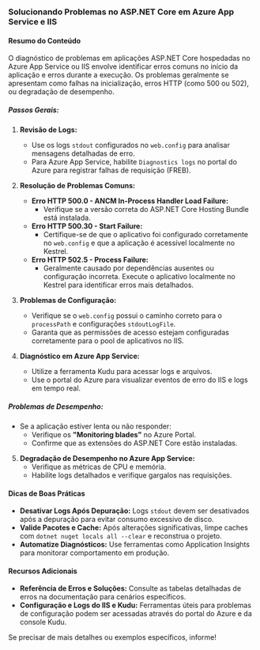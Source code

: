 ### Solucionando Problemas no ASP.NET Core em Azure App Service e IIS

#### Resumo do Conteúdo
O diagnóstico de problemas em aplicações ASP.NET Core hospedadas no Azure App Service ou IIS envolve identificar erros comuns no início da aplicação e erros durante a execução. Os problemas geralmente se apresentam como falhas na inicialização, erros HTTP (como 500 ou 502), ou degradação de desempenho.

##### Passos Gerais:
1. **Revisão de Logs:**
   - Use os logs `stdout` configurados no `web.config` para analisar mensagens detalhadas de erro.
   - Para Azure App Service, habilite `Diagnostics logs` no portal do Azure para registrar falhas de requisição (FREB).

2. **Resolução de Problemas Comuns:**
   - **Erro HTTP 500.0 - ANCM In-Process Handler Load Failure:**
     - Verifique se a versão correta do ASP.NET Core Hosting Bundle está instalada.
   - **Erro HTTP 500.30 - Start Failure:**
     - Certifique-se de que o aplicativo foi configurado corretamente no `web.config` e que a aplicação é acessível localmente no Kestrel.
   - **Erro HTTP 502.5 - Process Failure:**
     - Geralmente causado por dependências ausentes ou configuração incorreta. Execute o aplicativo localmente no Kestrel para identificar erros mais detalhados.

3. **Problemas de Configuração:**
   - Verifique se o `web.config` possui o caminho correto para o `processPath` e configurações `stdoutLogFile`.
   - Garanta que as permissões de acesso estejam configuradas corretamente para o pool de aplicativos no IIS.

4. **Diagnóstico em Azure App Service:**
   - Utilize a ferramenta Kudu para acessar logs e arquivos.
   - Use o portal do Azure para visualizar eventos de erro do IIS e logs em tempo real.

##### Problemas de Desempenho:
- Se a aplicação estiver lenta ou não responder:
  - Verifique os **"Monitoring blades"** no Azure Portal.
  - Confirme que as extensões do ASP.NET Core estão instaladas.

5. **Degradação de Desempenho no Azure App Service:**
   - Verifique as métricas de CPU e memória.
   - Habilite logs detalhados e verifique gargalos nas requisições.

#### Dicas de Boas Práticas
- **Desativar Logs Após Depuração:** Logs `stdout` devem ser desativados após a depuração para evitar consumo excessivo de disco.
- **Valide Pacotes e Cache:** Após alterações significativas, limpe caches com `dotnet nuget locals all --clear` e reconstrua o projeto.
- **Automatize Diagnósticos:** Use ferramentas como Application Insights para monitorar comportamento em produção.

#### Recursos Adicionais
- **Referência de Erros e Soluções:** Consulte as tabelas detalhadas de erros na documentação para cenários específicos.
- **Configuração e Logs do IIS e Kudu:** Ferramentas úteis para problemas de configuração podem ser acessadas através do portal do Azure e da console Kudu.

Se precisar de mais detalhes ou exemplos específicos, informe!